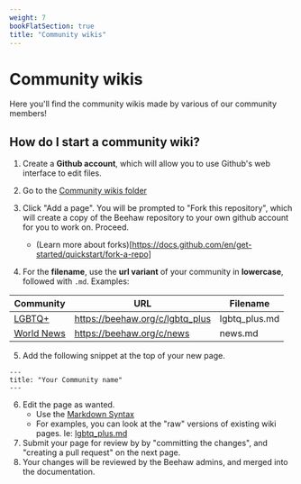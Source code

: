 ```yaml
---
weight: 7
bookFlatSection: true
title: "Community wikis"
---
```

# Community wikis

Here you'll find the community wikis made by various of our community members!

## How do I start a community wiki?

1. Create a **Github account**, which will allow you to use Github's web interface to edit files.
2. Go to the [Community wikis folder](https://github.com/beehaw-org/beehaw-org.github.io/tree/main/content/docs/community-wikis)
3. Click "Add a page". You will be prompted to "Fork this repository", which will create a copy of the Beehaw repository to your own github account for you to work on. Proceed.
   * (Learn more about forks)[https://docs.github.com/en/get-started/quickstart/fork-a-repo]

4. For the **filename**, use the **url variant** of your community in **lowercase**, followed with `.md`. Examples:
 
| Community  | URL | Filename |
| ------------- | ------------- | ------------- |
| [LGBTQ+](https://beehaw.org/c/lgbtq_plus) | https://beehaw.org/c/lgbtq_plus | lgbtq_plus.md |
| [World News](https://beehaw.org/c/news) |  https://beehaw.org/c/news| news.md |

5. Add the following snippet at the top of your new page.
```
---
title: "Your Community name"
---
```
6. Edit the page as wanted.
   * Use the [Markdown Syntax](https://github.com/adam-p/markdown-here/wiki/Markdown-Cheatsheet)
   * For examples, you can look at the "raw" versions of existing wiki pages. Ie: [lgbtq_plus.md](https://raw.githubusercontent.com/beehaw-org/beehaw-org.github.io/main/content/docs/community-wikis/lgbtq_plus.md)
7. Submit your page for review by by "committing the changes", and "creating a pull request" on the next page.
8. Your changes will be reviewed by the Beehaw admins, and merged into the documentation.
